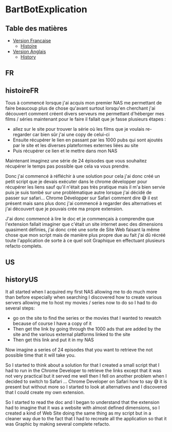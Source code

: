 # BartBotExplication

## Table des matières 

- [Version Francaise](#FR)
  - [Histoire](#histoireFR)
- [Version Anglais](#US)
  - [History](#historyUS)


## FR

## histoireFR

Tous à commencé lorsque j'ai acquis mon premier NAS me permettant de faire beaucoup plus de chose qu'avant surtout lorsqu'en cherchant j'ai découvert comment créent divers serveurs me permettant d'héberger mes films / séries maintenant pour le faire il fallait que je fasse plusieurs étapes :

- allez sur le site pour trouver la série où les films que je voulais re-regarder car bien sûr j'ai une copy de celui-ci 
- Ensuite récupérer le lien en passant par les 1000 pubs qui sont ajoutés par le site et les diverses plateformes externes liées au site 
- Puis récupérer ce lien et le mettre dans mon NAS 

Maintenant imaginez une série de 24 épisodes que vous souhaitez récupérer le temps pas possible que cela va vous prendre.

Donc j'ai commencé à réfléchir à une solution pour cela j'ai donc créé un petit script que je devais exécuter dans le chrome développer pour récupérer les liens sauf qu'il n'était pas très pratique mais il m'a bien servie puis je suis tombé sur une problématique autre lorsque j'ai décidé de passer sur safari... Chrome Développer sur Safari comment dire 😅 il est présent mais sans plus donc j'ai commencé à regarder des alternatives et j'ai découvert que je pouvais crée ma propre extension.

J'ai donc commencé à lire le doc et je commençais à comprendre que l'extension fallait imaginer que c'était un site internet avec des dimensions quasiment définies, j'ai donc créé une sorte de Site Web faisant la même chose que mon script mais de manière plus propre due au fait j'ai dû récréé toute l'application de sorte à ce quel soit Graphique en effectuant plusieurs refacto complets.

## US

## historyUS

It all started when I acquired my first NAS allowing me to do much more than before especially when searching I discovered how to create various servers allowing me to host my movies / series now to do so I had to do several steps:

- go on the site to find the series or the movies that I wanted to rewatch because of course I have a copy of it 
- Then get the link by going through the 1000 ads that are added by the site and the various external platforms linked to the site 
- Then get this link and put it in my NAS 

Now imagine a series of 24 episodes that you want to retrieve the not possible time that it will take you.

So I started to think about a solution for that I created a small script that I had to run in the Chrome Developer to retrieve the links except that it was not very practical but it served me well then I fell on another problem when I decided to switch to Safari ... Chrome Developer on Safari how to say 😅 it is present but without more so I started to look at alternatives and I discovered that I could create my own extension.

So I started to read the doc and I began to understand that the extension had to imagine that it was a website with almost defined dimensions, so I created a kind of Web Site doing the same thing as my script but in a cleaner way due to the fact that I had to recreate all the application so that it was Graphic by making several complete refacto.
